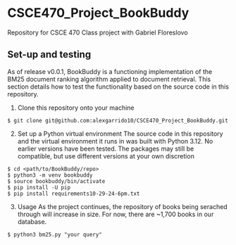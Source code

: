 # CSCE470_Project_BookBuddy
Repository for CSCE 470 Class project with Gabriel Floreslovo

## Set-up and testing
As of release v0.0.1, BookBuddy is a functioning implementation of the BM25 document ranking algorithm applied to document retrieval. This section details how to test the functionality based on the source code in this repository. 

1. Clone this repository onto your machine
```console
$ git clone git@github.com:alexgarrido10/CSCE470_Project_BookBuddy.git
```

2. Set up a Python virtual environment
The source code in this repository and the virtual environment it runs in was built with Python 3.12. No earlier versions have been tested. The packages may still be compatible, but use different versions at your own discretion
```console
$ cd <path/to/BookBuddy/repo>
$ python3 -m venv bookbuddy
$ source bookbuddy/bin/activate
$ pip install -U pip
$ pip install requirements10-29-24-6pm.txt
```

3. Usage
As the project continues, the repository of books being serached through will increase in size. For now, there are ~1,700 books in our database.
```console
$ python3 bm25.py "your query"
```